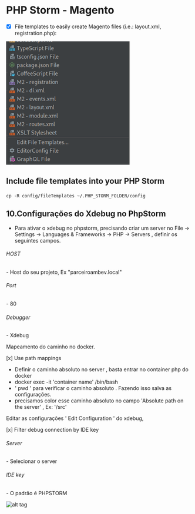 # PHP Storm - Magento

- [x] File templates to easily create Magento files (i.e.: layout.xml, registration.php):

![File Templates](images/file-templates.png)


## Include file templates into your PHP Storm

`cp -R config/fileTemplates ~/.PHP_STORM_FOLDER/config`

## 10.Configurações do Xdebug no PhpStorm

- Para ativar o xdebug no phpstorm, precisando criar um server
no File -> Settings -> Languages & Frameworks -> PHP -> Servers
, definir os seguintes campos.

<h6>HOST</h6>
- Host do seu projeto, Ex "parceiroambev.local"

<h6>Port</h6>
- 80

<h6>Debugger</h6>
- Xdebug

Mapeamento  do caminho no docker.

[x] Use path mappings

- Definir o caminho absoluto no server , basta entrar no container php do docker
- docker exec -it 'container name' /bin/bash
- ' pwd '  para verificar o caminho absoluto . Fazendo isso salva as configurações.
- precisamos color esse caminho absoluto no campo 'Absolute path on the server' , Ex: '/src'

Editar as configurações ' Edit Configuration ' do xdebug,

[x] Filter debug connection by IDE key

<h6>Server</h6>
- Selecionar o server

<h6>IDE key</h6>
- O padrão é PHPSTORM


![alt tag](skin/frontend/ambev/parceiro/images/xdebug-conf.png)